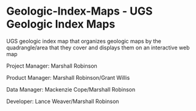# Geologic-Index-Maps - UGS Geologic Index Maps
UGS geologic index map that organizes geologic maps by the quadrangle/area that they cover and displays them on an interactive web map

Project Manager: 
Marshall Robinson

Product Manager:
Marshall Robinson/Grant Willis

Data Manager:
Mackenzie Cope/Marshall Robinson

Developer:
Lance Weaver/Marshall Robinson
